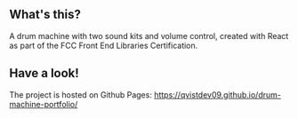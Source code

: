 ## What's this?

A drum machine with two sound kits and volume control, created with React as part of the FCC Front End Libraries Certification.

## Have a look!

The project is hosted on Github Pages:
https://qvistdev09.github.io/drum-machine-portfolio/